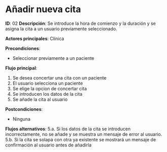 # Añadir nueva cita

**ID**: 02
**Descripción**: Se introduce la hora de comienzo y la duración y se asigna la cita a un usuario previamente seleccionado.

**Actores principales**: Clínica

**Precondiciones**:
* Seleccionar previamente a un paciente

**Flujo principal**:
1. Se desea concertar una cita con un paciente
2. El usuario selecciona un paciente
3. Se elige la opcion de concertar cita
4. Se introducen los datos de la cita
5. Se añade la cita al usuario

**Postcondiciones**:
* Ninguna

**Flujos alternativos**:
5.a. Si los datos de la cita se introducen incorrectamente, no se añade y se muestra un mensaje de error al usuario.
5.b. Si la cita se solapa con otra ya existente se mostrará un mensaje de confirmación al usuario antes de añadirla
